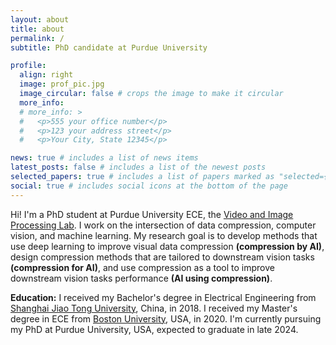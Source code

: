 ```yaml
---
layout: about
title: about
permalink: /
subtitle: PhD candidate at Purdue University

profile:
  align: right
  image: prof_pic.jpg
  image_circular: false # crops the image to make it circular
  more_info: 
  # more_info: >
  #   <p>555 your office number</p>
  #   <p>123 your address street</p>
  #   <p>Your City, State 12345</p>

news: true # includes a list of news items
latest_posts: false # includes a list of the newest posts
selected_papers: true # includes a list of papers marked as "selected={true}"
social: true # includes social icons at the bottom of the page
---
```


Hi!
I'm a PhD student at Purdue University ECE, the <a href='https://engineering.purdue.edu/~ips/'>Video and Image Processing Lab</a>.
I work on the intersection of data compression, computer vision, and machine learning.
My research goal is to develop methods that use deep learning to improve visual data compression **(compression by AI)**, design compression methods that are tailored to downstream vision tasks **(compression for AI)**, and use compression as a tool to improve downstream vision tasks performance **(AI using compression)**.

**Education:**
I received my Bachelor's degree in Electrical Engineering from [Shanghai Jiao Tong University](https://en.sjtu.edu.cn/), China, in 2018.
I received my Master's degree in ECE from [Boston University](https://www.bu.edu/eng/academics/departments-and-divisions/electrical-and-computer-engineering/), USA, in 2020.
I'm currently pursuing my PhD at Purdue University, USA, expected to graduate in late 2024.

<!-- Put your address / P.O. box / other info right below your picture. You can also disable any of these elements by editing `profile` property of the YAML header of your `_pages/about.md`. Edit `_bibliography/papers.bib` and Jekyll will render your [publications page](/al-folio/publications/) automatically. -->

<!-- Link to your social media connections, too. This theme is set up to use [Font Awesome icons](https://fontawesome.com/) and [Academicons](https://jpswalsh.github.io/academicons/), like the ones below. Add your Facebook, Twitter, LinkedIn, Google Scholar, or just disable all of them. -->

